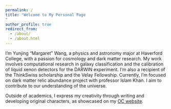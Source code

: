 ```yaml
---
permalink: /
title: "Welcome to My Personal Page
"
author_profile: true
redirect_from: 
  - /about/
  - /about.html
---
```

I’m Yunjing “Margaret” Wang, a physics and astronomy major at Haverford College, with a passion for cosmology and dark matter research. My work involves  computational research in galaxy classification and the calibration of liquid xenon detectors for the DARWIN experiment. I’m also a recipient of the ThinkSwiss scholarship and the Velay Fellowship. Currently, I’m focused on dark matter relic abundance project with professor Islam Khan. I aim to contribute to our understanding of the universe.

Outside of academics, I express my creativity through writing and developing original characters, as showcased on my [OC website](https://margaret42.github.io/Phosphor/).
